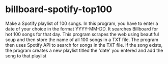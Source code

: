 # billboard-spotify-top100
Make a Spotify playlist of 100 songs.
In this program, you have to enter a date of your choice in the format YYYY-MM-DD. It searches Billboard for hot 100 songs for that day. This program scrapes the web using beautiful soup and then store the name of all 100 songs in a TXT file. The program then uses Spotify API to search for songs in the TXT file. If the song exists, the program creates a new playlist titled the 'date' you entered and add the song to that playlist
